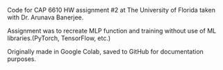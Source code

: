 Code for CAP 6610 HW assignment #2 at The University of Florida taken with Dr. Arunava Banerjee.

Assignment was to recreate MLP function and training without use of ML libraries.(PyTorch, TensorFlow, etc.)

Originally made in Google Colab, saved to GitHub for documentation purposes.

